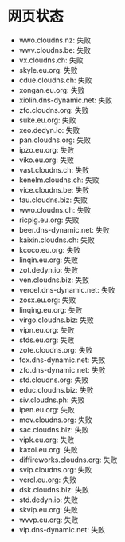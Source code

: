 # 网页状态
- wwo.cloudns.nz: 失败
- wwv.cloudns.be: 失败
- vx.cloudns.ch: 失败
- skyle.eu.org: 失败
- cdue.cloudns.ch: 失败
- xongan.eu.org: 失败
- xiolin.dns-dynamic.net: 失败
- zfo.cloudns.org: 失败
- suke.eu.org: 失败
- xeo.dedyn.io: 失败
- pan.cloudns.org: 失败
- ipzo.eu.org: 失败
- viko.eu.org: 失败
- vast.cloudns.ch: 失败
- kenelm.cloudns.ch: 失败
- vice.cloudns.be: 失败
- tau.cloudns.biz: 失败
- wwo.cloudns.ch: 失败
- ricpig.eu.org: 失败
- beer.dns-dynamic.net: 失败
- kaixin.cloudns.ch: 失败
- kcoco.eu.org: 失败
- linqin.eu.org: 失败
- zot.dedyn.io: 失败
- ven.cloudns.biz: 失败
- vercel.dns-dynamic.net: 失败
- zosx.eu.org: 失败
- linqing.eu.org: 失败
- virgo.cloudns.biz: 失败
- vipn.eu.org: 失败
- stds.eu.org: 失败
- zote.cloudns.org: 失败
- fox.dns-dynamic.net: 失败
- zfo.dns-dynamic.net: 失败
- std.cloudns.org: 失败
- educ.cloudns.biz: 失败
- siv.cloudns.ph: 失败
- ipen.eu.org: 失败
- mov.cloudns.org: 失败
- sac.cloudns.biz: 失败
- vipk.eu.org: 失败
- kaxoi.eu.org: 失败
- diffireworks.cloudns.org: 失败
- svip.cloudns.org: 失败
- vercl.eu.org: 失败
- dsk.cloudns.biz: 失败
- std.dedyn.io: 失败
- skvip.eu.org: 失败
- wvvp.eu.org: 失败
- vip.dns-dynamic.net: 失败
